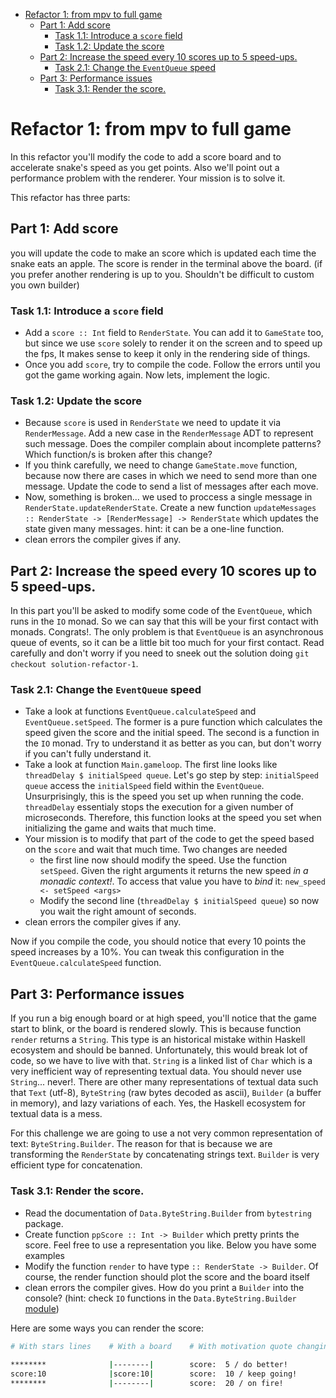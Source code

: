 - [Refactor 1: from mpv to full game](#refactor-1-from-mpv-to-full-game)
  - [Part 1: Add score](#part-1-add-score)
    - [Task 1.1: Introduce a `score` field](#task-11-introduce-a-score-field)
    - [Task 1.2: Update the score](#task-12-update-the-score)
  - [Part 2: Increase the speed every 10 scores up to 5 speed-ups.](#part-2-increase-the-speed-every-10-scores-up-to-5-speed-ups)
    - [Task 2.1: Change the `EventQueue` speed](#task-21-change-the-eventqueue-speed)
  - [Part 3: Performance issues](#part-3-performance-issues)
    - [Task 3.1: Render the score.](#task-31-render-the-score)
# Refactor 1: from mpv to full game

In this refactor you'll modify the code to add a score board and to accelerate snake's speed as you get points. Also we'll point out a performance problem with the renderer. Your mission is to solve it.

This refactor has three parts:

## Part 1: Add score
you will update the code to make an score which is updated each time the snake eats an apple. The score is render in the terminal above the board. (if you prefer another rendering is up to you. Shouldn't be difficult to custom you own builder)

### Task 1.1: Introduce a `score` field
- Add a `score :: Int` field to `RenderState`. You can add it to `GameState` too, but since we use `score` solely to render it on the screen and to speed up the fps, It makes sense to keep it only in the rendering side of things.
- Once you add `score`, try to compile the code. Follow the errors until you got the game working again. Now lets, implement the logic.

### Task 1.2: Update the score
- Because `score` is used in `RenderState` we need to update it via `RenderMessage`. Add a new case in the `RenderMessage` ADT to represent such message. Does the compiler complain about incomplete patterns? Which function/s is broken after this change?
- If you think carefully, we need to change `GameState.move` function, because now there are cases in which we need to send more than one message. Update the code to send a list of messages after each move. 
- Now, something is broken... we used to proccess a single message in `RenderState.updateRenderState`. Create a new function `updateMessages :: RenderState -> [RenderMessage] -> RenderState` which updates the state given many messages. hint: it can be a one-line function.
- clean errors the compiler gives if any. 

## Part 2: Increase the speed every 10 scores up to 5 speed-ups.

In this part you'll be asked to modify some code of the `EventQueue`, which runs in the `IO` monad. So we can say that this will be your first contact with monads. Congrats!. The only problem is that `EventQueue` is an asynchronous queue of events, so it can be a little bit too much for your first contact. Read carefully and don't worry if you need to sneek out the solution doing `git checkout solution-refactor-1`. 

### Task 2.1: Change the `EventQueue` speed

- Take a look at functions `EventQueue.calculateSpeed` and `EventQueue.setSpeed`. The former is a pure function which calculates the speed given the score and the initial speed. The second is a function in the `IO` monad. Try to understand it as better as you can, but don't worry if you can't fully understand it.
- Take a look at function `Main.gameloop`. The first line looks like `threadDelay $ initialSpeed queue`. Let's go step by step: `initialSpeed queue` access the `initialSpeed` field within the `EventQueue`. Unsurprisingly, this is the speed you set up when running the code. `threadDelay` essentialy stops the execution for a given number of microseconds. Therefore, this function looks at the speed you set when initializing the game and waits that much time.
- Your mission is to modify that part of the code to get the speed based on the `score` and wait that much time. Two changes are needed
  - the first line now should modify the speed. Use the function `setSpeed`. Given the right arguments it returns the new speed _in a monadic context!_. To access that value you have to _bind_ it: `new_speed <- setSpeed <args>`
  - Modify the second line (`threadDelay $ initialSpeed queue`) so now you wait the right amount of seconds.
- clean errors the compiler gives if any. 

Now if you compile the code, you should notice that every 10 points the speed increases by a 10%. You can tweak this configuration in the `EventQueue.calculateSpeed` function.

## Part 3: Performance issues

If you run a big enough board or at high speed, you'll notice that the game start to blink, or the board is rendered slowly. This is because function `render` returns a `String`. This type is an historical mistake within Haskell ecosystem and should be banned. Unfortunately, this would break lot of code, so we have to live with that. `String` is a linked list of `Char` which is a very inefficient way of representing textual data. You should never use `String`... never!. There are other many representations of textual data such that `Text` (utf-8), `ByteString` (raw bytes decoded as ascii), `Builder` (a buffer in memory), and lazy variations of each. Yes, the Haskell ecosystem for textual data is a mess.

For this challenge we are going to use a not very common representation of text: `ByteString.Builder`. The reason for that is because we are transforming the `RenderState` by concatenating strings text. `Builder` is very efficient type for concatenation. 

### Task 3.1: Render the score.

- Read the documentation of `Data.ByteString.Builder` from `bytestring` package.
- Create function `ppScore :: Int -> Builder` which pretty prints the score. Feel free to use a representation you like. Below you have some examples
- Modify the function `render` to have type `:: RenderState -> Builder`. Of course, the render function should plot the score and the board itself
- clean errors the compiler gives. How do you print a `Builder` into the console?  (hint: check `IO` functions in the `Data.ByteString.Builder` [module](https://hackage.haskell.org/package/bytestring-0.10.6.0/docs/Data-ByteString-Builder.html))

Here are some ways you can render the score:

```bash
# With stars lines    # With a board    # With motivation quote changing every 10 points
                                      
********              |--------|        score:  5 / do better!
score:10              |score:10|        score:  10 / keep going!
********              |--------|        score:  20 / on fire!
```